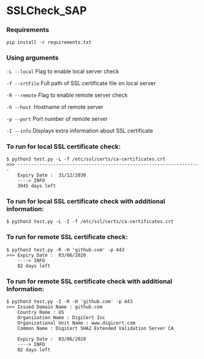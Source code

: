 # SSLCheck_SAP

### Requirements

`pip install -r requirements.txt`


### Using arguments

`-L --local` Flag to enable local server check

`-f --crtFile` Full path of SSL certificate file on local server

`-R --remote` Flag to enable remote server check

`-h --host `Hostname of remote server

`-p --port` Port number of remote server

`-I --info` Displays extra information about SSL certificate


### To run for local SSL certificate check:
```
$ python3 test.py -L -f /etc/ssl/certs/ca-certificates.crt
>>> -------------------------------------------------------------------
    Expiry Date :  31/12/2030
    ----> INFO
    3945 days left
```

### To run for local SSL certificate check with additional information:
```
$ python3 test.py -L -I -f /etc/ssl/certs/ca-certificates.crt
```

### To run for remote SSL certificate check:
```
$ python3 test.py -R -H 'github.com' -p 443
>>> Expiry Date :  03/06/2020
    ----> INFO
    82 days left
```

### To run for remote SSL certificate check with additional Information:
```
$ python3 test.py -I -R -H 'github.com' -p 443
>>> Issued Domain Name : github.com
    Country Name : US
    Organization Name : DigiCert Inc
    Organizational Unit Name : www.digicert.com
    Common Name : DigiCert SHA2 Extended Validation Server CA

    Expiry Date :  03/06/2020
    ----> INFO
    82 days left
```
